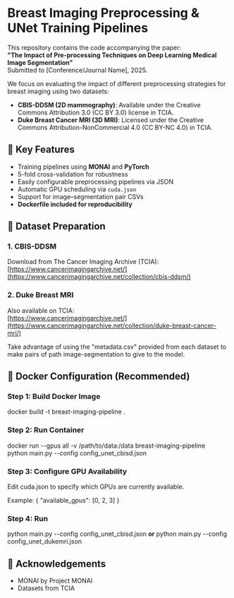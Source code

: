 # Breast Imaging Preprocessing & UNet Training Pipelines

This repository contains the code accompanying the paper:  
**"The Impact of Pre-processing Techniques on Deep Learning Medical Image Segmentation"**  
Submitted to [Conference/Journal Name], 2025.

We focus on evaluating the impact of different preprocessing strategies for breast imaging using two datasets:  
- **CBIS-DDSM (2D mammography)**: Available under the Creative Commons Attribution 3.0 (CC BY 3.0) license in TCIA.
- **Duke Breast Cancer MRI (3D MRI)**: Licensed under the Creative Commons Attribution-NonCommercial 4.0 (CC BY-NC 4.0) in TCIA.

## 🧠 Key Features

- Training pipelines using **MONAI** and **PyTorch**
- 5-fold cross-validation for robustness
- Easily configurable preprocessing pipelines via JSON
- Automatic GPU scheduling via `cuda.json`
- Support for image–segmentation pair CSVs
- **Dockerfile included for reproducibility**

## 📁 Dataset Preparation

### 1. CBIS-DDSM
Download from The Cancer Imaging Archive (TCIA):  
[https://www.cancerimagingarchive.net/](https://www.cancerimagingarchive.net/collection/cbis-ddsm/)

### 2. Duke Breast MRI
Also available on TCIA:  
[https://www.cancerimagingarchive.net/](https://www.cancerimagingarchive.net/collection/duke-breast-cancer-mri/)

Take advantage of using the "metadata.csv" provided from each dataset to make pairs of path image-segmentation to give to the model. 

## 🐳 Docker Configuration (Recommended)
### Step 1: Build Docker Image
docker build -t breast-imaging-pipeline .

### Step 2: Run Container
docker run --gpus all -v /path/to/data:/data breast-imaging-pipeline \
    python main.py --config config_unet_cbisd.json

### Step 3: Configure GPU Availability
Edit cuda.json to specify which GPUs are currently available. 

Example:
{
  "available_gpus": [0, 2, 3]
}

### Step 4: Run
python main.py --config config_unet_cbisd.json
**or**
python main.py --config config_unet_dukemri.json

## 🤝 Acknowledgements
- MONAI by Project MONAI
- Datasets from TCIA
